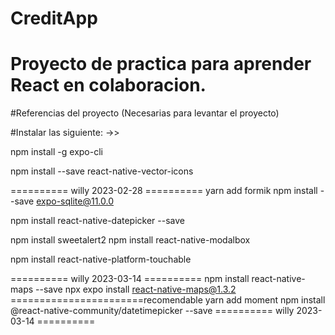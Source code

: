 # CreditApp

# Proyecto de practica para aprender React en colaboracion.

#Referencias del proyecto (Necesarias para levantar el proyecto)

#Instalar las siguiente: ->>

npm install -g expo-cli

npm install --save react-native-vector-icons

========== willy 2023-02-28 ==========
yarn add formik
npm install --save expo-sqlite@11.0.0

npm install react-native-datepicker --save

npm install sweetalert2
npm install react-native-modalbox

npm install react-native-platform-touchable

========== willy 2023-03-14 ==========
npm install react-native-maps --save
npx expo install react-native-maps@1.3.2 =======================recomendable
yarn add moment
npm install @react-native-community/datetimepicker --save
========== willy 2023-03-14 ==========
